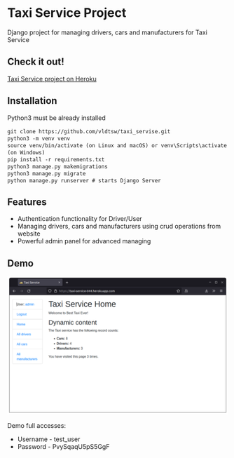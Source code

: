 # Taxi Service Project

Django project for managing drivers, cars and manufacturers for Taxi Service

## Check it out!

[Taxi Service project on Heroku](https://taxi-service-044.herokuapp.com/)

## Installation

Python3 must be already installed

```shell
git clone https://github.com/vldtsw/taxi_servise.git
python3 -m venv venv
source venv/bin/activate (on Linux and macOS) or venv\Scripts\activate (on Windows)
pip install -r requirements.txt
python3 manage.py makemigrations
python3 manage.py migrate
python manage.py runserver # starts Django Server
```

## Features

* Authentication functionality for Driver/User
* Managing drivers, cars and manufacturers using crud operations from website
* Powerful admin panel for advanced managing

## Demo

![Website Interface](demo.png)

Demo full accesses: 
* Username - test_user
* Password - PvySqaqU5pS5GgF